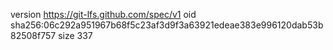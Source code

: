 version https://git-lfs.github.com/spec/v1
oid sha256:06c292a951967b68f5c23af3d9f3a63921edeae383e996120dab53b82508f757
size 337
